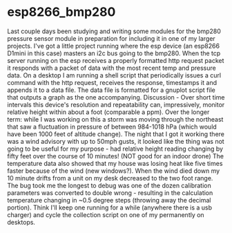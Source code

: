 # esp8266_bmp280

Last couple days been studying and writing some modules for the bmp280 pressure sensor module in preparation for including it in one of my larger projects. I've got a little project running where the esp device (an esp8266 D1mini in this case) masters an i2c bus going to the bmp280. When the tcp server running on the esp receives a properly formatted http request packet it responds with a packet of data with the most recent temp and pressure data.  On a desktop I am running a shell script that periodically issues a curl command with the http request, receives the response, timestamps it and appends it to a data file. The data file is formatted for a gnuplot script file that outputs a graph as the one accompanying.
Discussion - Over short time intervals this device's resolution and repeatability can, impressively, monitor relative height within about a foot (comparable a ppm).  Over the longer term: while I was working on this a storm was moving through the northeast that saw a fluctuation in pressure of between 984-1018 hPa (which would have been 1000 feet of altitude change). The night that I got it working there was a wind advisory with up to 50mph gusts, it looked like the thing was not going to be useful for my purpose - had relative height reading changing by fifty feet over the course of 10 minutes! (NOT good for an indoor drone) The temperature data also showed that my house was losing heat like five times faster because of the wind (new windows?). When the wind died down my 10 minute drifts from a unit on my desk decreased to the two foot range. The bug took me the longest to debug was one of the dozen calibration parameters was converted to double wrong - resulting in the calculation temperature changing in ~0.5 degree steps (throwing away the decimal portion).
Think I'll keep one running for a while (anywhere there is a usb charger) and cycle the collection script on one of my permanently on desktops.

